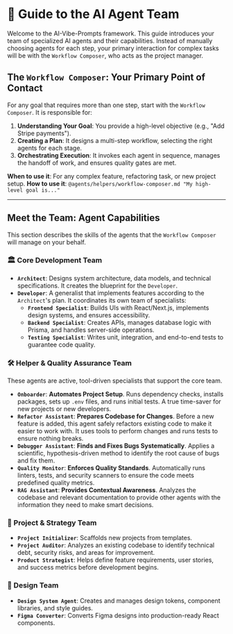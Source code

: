 # 📖 Guide to the AI Agent Team

Welcome to the AI-Vibe-Prompts framework. This guide introduces your team of specialized AI agents and their capabilities. Instead of manually choosing agents for each step, your primary interaction for complex tasks will be with the `Workflow Composer`, who acts as the project manager.

## The `Workflow Composer`: Your Primary Point of Contact

For any goal that requires more than one step, start with the `Workflow Composer`. It is responsible for:

1.  **Understanding Your Goal**: You provide a high-level objective (e.g., "Add Stripe payments").
2.  **Creating a Plan**: It designs a multi-step workflow, selecting the right agents for each stage.
3.  **Orchestrating Execution**: It invokes each agent in sequence, manages the handoff of work, and ensures quality gates are met.

**When to use it**: For any complex feature, refactoring task, or new project setup.
**How to use it**: `@agents/helpers/workflow-composer.md "My high-level goal is..."`

---

## Meet the Team: Agent Capabilities

This section describes the skills of the agents that the `Workflow Composer` will manage on your behalf.

### 🏛️ Core Development Team

-   **`Architect`**: Designs system architecture, data models, and technical specifications. It creates the blueprint for the `Developer`.
-   **`Developer`**: A generalist that implements features according to the `Architect`'s plan. It coordinates its own team of specialists:
    -   **`Frontend Specialist`**: Builds UIs with React/Next.js, implements design systems, and ensures accessibility.
    -   **`Backend Specialist`**: Creates APIs, manages database logic with Prisma, and handles server-side operations.
    -   **`Testing Specialist`**: Writes unit, integration, and end-to-end tests to guarantee code quality.

### 🛠️ Helper & Quality Assurance Team

These agents are active, tool-driven specialists that support the core team.

-   **`Onboarder`**: **Automates Project Setup**. Runs dependency checks, installs packages, sets up `.env` files, and runs initial tests. A true time-saver for new projects or new developers.
-   **`Refactor Assistant`**: **Prepares Codebase for Changes**. Before a new feature is added, this agent safely refactors existing code to make it easier to work with. It uses tools to perform changes and runs tests to ensure nothing breaks.
-   **`Debugger Assistant`**: **Finds and Fixes Bugs Systematically**. Applies a scientific, hypothesis-driven method to identify the root cause of bugs and fix them.
-   **`Quality Monitor`**: **Enforces Quality Standards**. Automatically runs linters, tests, and security scanners to ensure the code meets predefined quality metrics.
-   **`RAG Assistant`**: **Provides Contextual Awareness**. Analyzes the codebase and relevant documentation to provide other agents with the information they need to make smart decisions.

### 🚀 Project & Strategy Team

-   **`Project Initializer`**: Scaffolds new projects from templates.
-   **`Project Auditor`**: Analyzes an existing codebase to identify technical debt, security risks, and areas for improvement.
-   **`Product Strategist`**: Helps define feature requirements, user stories, and success metrics before development begins.

### 🎨 Design Team

-   **`Design System Agent`**: Creates and manages design tokens, component libraries, and style guides.
-   **`Figma Converter`**: Converts Figma designs into production-ready React components.
